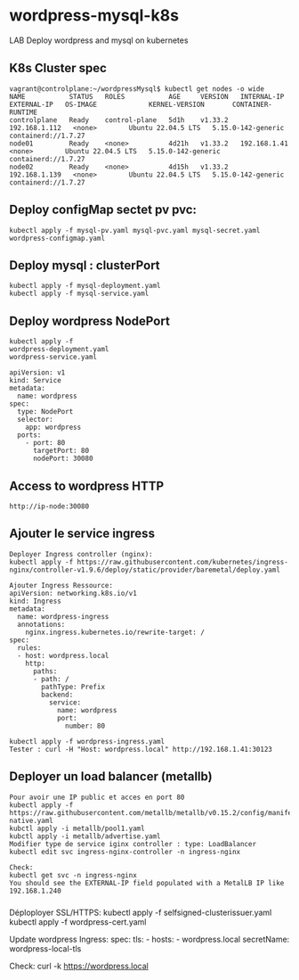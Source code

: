 # wordpress-mysql-k8s
LAB Deploy wordpress and mysql on kubernetes

## K8s Cluster spec
```
vagrant@controlplane:~/wordpressMysql$ kubectl get nodes -o wide
NAME           STATUS   ROLES           AGE     VERSION   INTERNAL-IP     EXTERNAL-IP   OS-IMAGE             KERNEL-VERSION       CONTAINER-RUNTIME
controlplane   Ready    control-plane   5d1h    v1.33.2   192.168.1.112   <none>        Ubuntu 22.04.5 LTS   5.15.0-142-generic   containerd://1.7.27
node01         Ready    <none>          4d21h   v1.33.2   192.168.1.41    <none>        Ubuntu 22.04.5 LTS   5.15.0-142-generic   containerd://1.7.27
node02         Ready    <none>          4d15h   v1.33.2   192.168.1.139   <none>        Ubuntu 22.04.5 LTS   5.15.0-142-generic   containerd://1.7.27

```
## Deploy configMap sectet pv pvc:
``` 
kubectl apply -f mysql-pv.yaml mysql-pvc.yaml mysql-secret.yaml wordpress-configmap.yaml

```
## Deploy mysql : clusterPort
```
kubectl apply -f mysql-deployment.yaml
kubectl apply -f mysql-service.yaml
```
## Deploy wordpress NodePort 
```
kubectl apply -f 
wordpress-deployment.yaml
wordpress-service.yaml

apiVersion: v1
kind: Service
metadata:
  name: wordpress
spec:
  type: NodePort
  selector:
    app: wordpress
  ports:
    - port: 80
      targetPort: 80
      nodePort: 30080
```
## Access to wordpress HTTP
```
http://ip-node:30080
```

## Ajouter le service ingress
```
Deployer Ingress controller (nginx):
kubectl apply -f https://raw.githubusercontent.com/kubernetes/ingress-nginx/controller-v1.9.6/deploy/static/provider/baremetal/deploy.yaml

Ajouter Ingress Ressource:
apiVersion: networking.k8s.io/v1
kind: Ingress
metadata:
  name: wordpress-ingress
  annotations:
    nginx.ingress.kubernetes.io/rewrite-target: /
spec:
  rules:
  - host: wordpress.local
    http:
      paths:
      - path: /
        pathType: Prefix
        backend:
          service:
            name: wordpress
            port:
              number: 80

kubectl apply -f wordpress-ingress.yaml
Tester : curl -H "Host: wordpress.local" http://192.168.1.41:30123
```

## Deployer un load balancer (metallb)
```
Pour avoir une IP public et acces en port 80
kubectl apply -f https://raw.githubusercontent.com/metallb/metallb/v0.15.2/config/manifests/metallb-native.yaml
kubctl apply -i metallb/pool1.yaml
kubctl apply -i metallb/advertise.yaml
Modifier type de service iginx controller : type: LoadBalancer
kubectl edit svc ingress-nginx-controller -n ingress-nginx

Check:
kubectl get svc -n ingress-nginx
You should see the EXTERNAL-IP field populated with a MetalLB IP like 192.168.1.240

```
###
Déploployer SSL/HTTPS:
kubectl apply -f selfsigned-clusterissuer.yaml
kubectl apply -f wordpress-cert.yaml

Update wordpress Ingress:
spec:
  tls:
    - hosts:
        - wordpress.local
      secretName: wordpress-local-tls

Check:
curl -k https://wordpress.local
```

